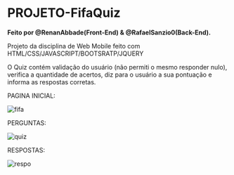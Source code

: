 # PROJETO-FifaQuiz

<b>Feito por @RenanAbbade(Front-End) & @RafaelSanzio0(Back-End).</b>

Projeto da disciplina de Web Mobile feito com HTML/CSS/JAVASCRIPT/BOOTSRATP/JQUERY

O Quiz contém validação do usuário (não permiti o mesmo responder nulo), verifica a quantidade de acertos, diz para o usuário a sua pontuação
e informa as respostas corretas.

PAGINA INICIAL:

![fifa](https://user-images.githubusercontent.com/39110223/48969785-b4d45480-efea-11e8-8700-2566411b492c.PNG)

PERGUNTAS:

![quiz](https://user-images.githubusercontent.com/39110223/48969786-b736ae80-efea-11e8-94d6-96da1b9a1ff5.PNG)

RESPOSTAS:

![respo](https://user-images.githubusercontent.com/39110223/48969787-b867db80-efea-11e8-98ab-aeb6e7496eb3.PNG)



